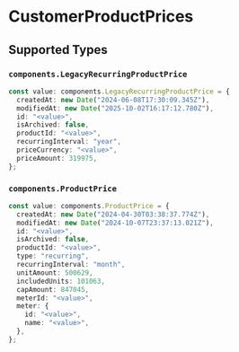# CustomerProductPrices


## Supported Types

### `components.LegacyRecurringProductPrice`

```typescript
const value: components.LegacyRecurringProductPrice = {
  createdAt: new Date("2024-06-08T17:30:09.345Z"),
  modifiedAt: new Date("2025-10-02T16:17:12.780Z"),
  id: "<value>",
  isArchived: false,
  productId: "<value>",
  recurringInterval: "year",
  priceCurrency: "<value>",
  priceAmount: 319975,
};
```

### `components.ProductPrice`

```typescript
const value: components.ProductPrice = {
  createdAt: new Date("2024-04-30T03:38:37.774Z"),
  modifiedAt: new Date("2024-10-07T23:37:13.021Z"),
  id: "<value>",
  isArchived: false,
  productId: "<value>",
  type: "recurring",
  recurringInterval: "month",
  unitAmount: 500629,
  includedUnits: 101063,
  capAmount: 847045,
  meterId: "<value>",
  meter: {
    id: "<value>",
    name: "<value>",
  },
};
```

